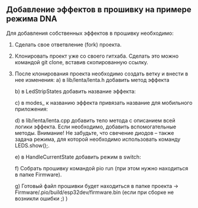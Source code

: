 ## Добавление эффектов в прошивку на примере режима DNA
Для добавления собственных эффектов в прошивку необходимо:
1. Сделать свое ответвление (fork) проекта.
  
2. Клонировать проект уже со своего гитхаба. Сделать это можно командой git clone, вставив скопированную ссылку.
  
3. После клонирования проекта необходимо создать ветку и внести в нее изменения:
   a) в lib/lenta/lenta.h добавить метод эффекта
   
   b) в LedStripStates добавить название эффекта:

   c) в modes_ к названию эффекта привязать название для мобильного приложения:

   d) в lib/lenta/lenta.cpp добавить тело метода с описанием всей логики эффекта. Если необходимо, добавить вспомогательные методы.
Внимание! Не забудьте, что свечение диодов – также задача режима, для которой необходимо использовать команду LEDS.show();.
     
   e) в HandleCurrentState добавить режим в switch: 

   f) Собрать прошивку командой pio run (при этом нужно находиться в папке Firmware).
     
   g) Готовый файл прошивки будет находиться в папке проекта -> Firmware/.pio/build/esp32dev/firmware.bin (если при сборке не возникли ошибки ;) )







